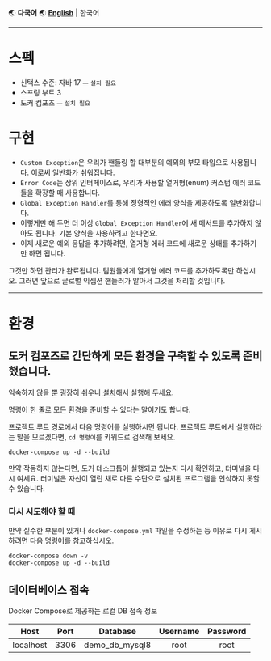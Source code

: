 🌏 **다국어** 🌏
[**English**](https://github.com/merge-simpson/demo-exception-handler/blob/main/README.md) |
한국어

---

# 스펙

- 신택스 수준: 자바 17 ⏤ `설치 필요`
- 스프링 부트 3
- 도커 컴포즈 ⏤ `설치 필요`

# 구현

- `Custom Exception`은 우리가 핸들링 할 대부분의 예외의 부모 타입으로 사용됩니다. 이로써 일반화가 쉬워집니다.
- `Error Code`는 상위 인터페이스로, 우리가 사용할 열거형(enum) 커스텀 에러 코드들을 확장할 때 사용합니다.
- `Global Exception Handler`를 통해 정형적인 에러 양식을 제공하도록 일반화합니다.
- 이렇게만 해 두면 더 이상 `Global Exception Handler`에 새 메서드를 추가하지 않아도 됩니다. 기본 양식을 사용하려고 한다면요.
- 이제 새로운 예외 응답을 추가하려면, 열거형 에러 코드에 새로운 상태를 추가하기만 하면 됩니다.

그것만 하면 관리가 완료됩니다.
팀원들에게 열거형 에러 코드를 추가하도록만 하십시오. 그러면 앞으로 글로벌 익셉션 핸들러가 알아서 그것을 처리할 것입니다.

---

# 환경

## 도커 컴포즈로 간단하게 모든 환경을 구축할 수 있도록 준비했습니다.

익숙하지 않을 뿐 굉장히 쉬우니 [설치](https://www.docker.com/products/docker-desktop/)해서 실행해 두세요.

명령어 한 줄로 모든 환경을 준비할 수 있다는 말이기도 합니다.

프로젝트 루트 경로에서 다음 명령어를 실행하시면 됩니다. 프로젝트 루트에서 실행하라는 말을 모르겠다면, `cd 명령어`를 키워드로 검색해 보세요.

```shell
docker-compose up -d --build
```

만약 작동하지 않는다면, 도커 데스크톱이 실행되고 있는지 다시 확인하고, 터미널을 다시 여세요.
터미널은 자신이 열린 채로 다른 수단으로 설치된 프로그램을 인식하지 못할 수 있습니다.

### 다시 시도해야 할 때

만약 실수한 부분이 있거나 `docker-compose.yml` 파일을 수정하는 등 이유로 다시 게시하려면 다음 명령어를 참고하십시오.

```shell
docker-compose down -v
docker-compose up -d --build
```

## 데이터베이스 접속

Docker Compose로 제공하는 로컬 DB 접속 정보

|   Host    | Port |    Database     | Username | Password |
|:---------:|:----:|:---------------:|:--------:|:--------:|
| localhost | 3306 | demo_db_mysql8  |   root   |   root   |
